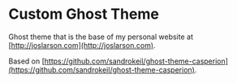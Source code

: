 # Custom Ghost Theme

Ghost theme that is the base of my personal website at [http://joslarson.com](http://joslarson.com).

Based on [https://github.com/sandrokeil/ghost-theme-casperion](https://github.com/sandrokeil/ghost-theme-casperion).